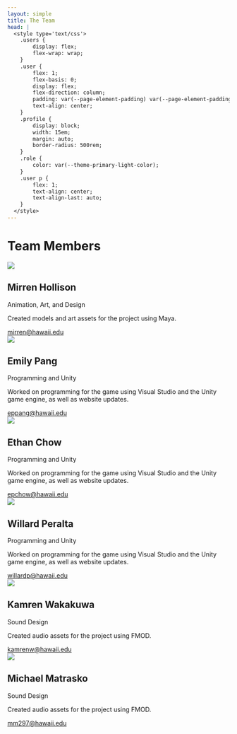 ```yaml
---
layout: simple
title: The Team
head: |
  <style type='text/css'>
  	.users {
  		display: flex;
  		flex-wrap: wrap;
  	}
  	.user {
  		flex: 1;
  		flex-basis: 0;
  		display: flex;
  		flex-direction: column;
  		padding: var(--page-element-padding) var(--page-element-padding) 0;
  		text-align: center;
  	}
  	.profile {
  		display: block;
  		width: 15em;
  		margin: auto;
  		border-radius: 500rem;
  	}
  	.role {
  		color: var(--theme-primary-light-color);
  	}
  	.user p {
  		flex: 1;
  		text-align: center;
  		text-align-last: auto;
  	}
  </style>
---
```

# Team Members
<div class='users'>
	<div class='user'>
		<img class='profile' src='{{site.baseurl}}/assets/team/mirrenhollison.jpg'>
		<h2>Mirren Hollison</h2>
		<div class='role'>Animation, Art, and Design</div>
		<p>Created models and art assets for the project using Maya.</p>
		<div><a href='mailto:mirren@hawaii.edu'>mirren@hawaii.edu</a></div>
	</div>
	<div class='user'>
		<img class='profile' src='{{site.baseurl}}/assets/team/emilypang.jpg'>
		<h2>Emily Pang</h2>
		<div class='role'>Programming and Unity</div>
		<p>Worked on programming for the game using Visual Studio and the Unity game engine, as well as website updates.</p>
		<div><a href='mailto:eppang@hawaii.edu'>eppang@hawaii.edu</a></div>
	</div>
	<div class='user'>
		<img class='profile' src='{{site.baseurl}}/assets/team/ethanchow.jpg'>
		<h2>Ethan Chow</h2>
		<div class='role'>Programming and Unity</div>
		<p>Worked on programming for the game using Visual Studio and the Unity game engine, as well as website updates.</p>
		<div><a href='mailto:epchow@hawaii.edu'>epchow@hawaii.edu</a></div>
	</div>
	<div class='user'>
		<img class='profile' src='{{site.baseurl}}/assets/team/willardperalta.jpg'>
		<h2>Willard Peralta</h2>
		<div class='role'>Programming and Unity</div>
		<p>Worked on programming for the game using Visual Studio and the Unity game engine, as well as website updates.</p>
		<div><a href='mailto:willardp@hawaii.edu'>willardp@hawaii.edu</a></div>
	</div>
	<div class='user'>
<!--		<img class='profile' src='{{site.baseurl}}/assets/team/kamrenwakakuwa.jpg'>-->
		<img class='profile' src='{{site.baseurl}}/assets/team/missing.svg'>
		<h2>Kamren Wakakuwa</h2>
		<div class='role'>Sound Design</div>
		<p>Created audio assets for the project using FMOD.</p>
		<div><a href='mailto:kamrenw@hawaii.edu'>kamrenw@hawaii.edu</a></div>
	</div>
	<div class='user'>
<!--		<img class='profile' src='{{site.baseurl}}/assets/team/michaelmatrasko.jpg'>-->
		<img class='profile' src='{{site.baseurl}}/assets/team/missing.svg'>
		<h2>Michael Matrasko</h2>
		<div class='role'>Sound Design</div>
		<p>Created audio assets for the project using FMOD.</p>
		<div><a href='mailto:mm297@hawaii.edu'>mm297@hawaii.edu</a></div>
	</div>
</div>
